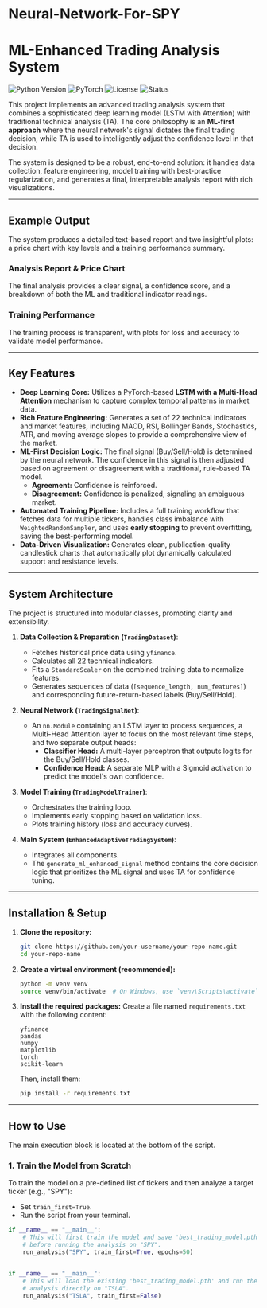 # Neural-Network-For-SPY
# ML-Enhanced Trading Analysis System

![Python Version](https://img.shields.io/badge/python-3.9%2B-blue.svg)
![PyTorch](https://img.shields.io/badge/PyTorch-2.0%2B-orange.svg)
![License](https://img.shields.io/badge/license-MIT-green.svg)
![Status](https://img.shields.io/badge/status-active-brightgreen.svg)

This project implements an advanced trading analysis system that combines a sophisticated deep learning model (LSTM with Attention) with traditional technical analysis (TA). The core philosophy is an **ML-first approach** where the neural network's signal dictates the final trading decision, while TA is used to intelligently adjust the confidence level in that decision.

The system is designed to be a robust, end-to-end solution: it handles data collection, feature engineering, model training with best-practice regularization, and generates a final, interpretable analysis report with rich visualizations.

---

## Example Output

The system produces a detailed text-based report and two insightful plots: a price chart with key levels and a training performance summary.

### Analysis Report & Price Chart

The final analysis provides a clear signal, a confidence score, and a breakdown of both the ML and traditional indicator readings.




### Training Performance

The training process is transparent, with plots for loss and accuracy to validate model performance.



---

## Key Features

-   **Deep Learning Core:** Utilizes a PyTorch-based **LSTM with a Multi-Head Attention** mechanism to capture complex temporal patterns in market data.
-   **Rich Feature Engineering:** Generates a set of 22 technical indicators and market features, including MACD, RSI, Bollinger Bands, Stochastics, ATR, and moving average slopes to provide a comprehensive view of the market.
-   **ML-First Decision Logic:** The final signal (Buy/Sell/Hold) is determined by the neural network. The confidence in this signal is then adjusted based on agreement or disagreement with a traditional, rule-based TA model.
    -   **Agreement:** Confidence is reinforced.
    -   **Disagreement:** Confidence is penalized, signaling an ambiguous market.
-   **Automated Training Pipeline:** Includes a full training workflow that fetches data for multiple tickers, handles class imbalance with `WeightedRandomSampler`, and uses **early stopping** to prevent overfitting, saving the best-performing model.
-   **Data-Driven Visualization:** Generates clean, publication-quality candlestick charts that automatically plot dynamically calculated support and resistance levels.

---

## System Architecture

The project is structured into modular classes, promoting clarity and extensibility.

1.  **Data Collection & Preparation (`TradingDataset`)**:
    -   Fetches historical price data using `yfinance`.
    -   Calculates all 22 technical indicators.
    -   Fits a `StandardScaler` on the combined training data to normalize features.
    -   Generates sequences of data (`[sequence_length, num_features]`) and corresponding future-return-based labels (Buy/Sell/Hold).

2.  **Neural Network (`TradingSignalNet`)**:
    -   An `nn.Module` containing an LSTM layer to process sequences, a Multi-Head Attention layer to focus on the most relevant time steps, and two separate output heads:
        -   **Classifier Head:** A multi-layer perceptron that outputs logits for the Buy/Sell/Hold classes.
        -   **Confidence Head:** A separate MLP with a Sigmoid activation to predict the model's own confidence.

3.  **Model Training (`TradingModelTrainer`)**:
    -   Orchestrates the training loop.
    -   Implements early stopping based on validation loss.
    -   Plots training history (loss and accuracy curves).

4.  **Main System (`EnhancedAdaptiveTradingSystem`)**:
    -   Integrates all components.
    -   The `generate_ml_enhanced_signal` method contains the core decision logic that prioritizes the ML signal and uses TA for confidence tuning.

---

## Installation & Setup

1.  **Clone the repository:**
    ```bash
    git clone https://github.com/your-username/your-repo-name.git
    cd your-repo-name
    ```

2.  **Create a virtual environment (recommended):**
    ```bash
    python -m venv venv
    source venv/bin/activate  # On Windows, use `venv\Scripts\activate`
    ```

3.  **Install the required packages:**
    Create a file named `requirements.txt` with the following content:
    ```
    yfinance
    pandas
    numpy
    matplotlib
    torch
    scikit-learn
    ```
    Then, install them:
    ```bash
    pip install -r requirements.txt
    ```

---

## How to Use

The main execution block is located at the bottom of the script.

### 1. Train the Model from Scratch

To train the model on a pre-defined list of tickers and then analyze a target ticker (e.g., "SPY"):

-   Set `train_first=True`.
-   Run the script from your terminal.

```python
if __name__ == "__main__":
    # This will first train the model and save 'best_trading_model.pth'
    # before running the analysis on "SPY".
    run_analysis("SPY", train_first=True, epochs=50)


if __name__ == "__main__":
    # This will load the existing 'best_trading_model.pth' and run the
    # analysis directly on "TSLA".
    run_analysis("TSLA", train_first=False)
